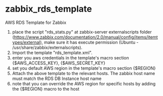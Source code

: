 zabbix_rds_template
===================

AWS RDS Template for Zabbix

1. place the script "rds_stats.py" at zabbix-server externalscripts folder (https://www.zabbix.com/documentation/2.0/manual/config/items/itemtypes/external), make sure it has execute permission (Ubuntu - /usr/share/zabbix/externalscripts). 
2. Import the template "rds_template.xml".
3. enter you aws credentials in the template's macro section   {$AWS_ACCESS_KEY},  {$AWS_SECRET_KEY}
4. set you default AWS region in the template's macro section {$REGION}
5. Attach the above template to the relevant hosts. The zabbix host name must match the RDS DB Instance host name
6. note that you can override the AWS region for specific hosts by adding the {$REGION} macro to the host
